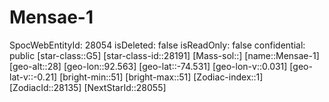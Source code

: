 ﻿---
location: [-74.531,92.563,28]
type: Station
tags:
- astro/Star

---

# Mensae-1

SpocWebEntityId: 28054
isDeleted: false
isReadOnly: false
confidential: public
[star-class::G5]
[star-class-id::28191]
[Mass-sol::]
[name::Mensae-1]
[geo-alt::28]
[geo-lon::92.563]
[geo-lat::-74.531]
[geo-lon-v::0.031]
[geo-lat-v::-0.21]
[bright-min::51]
[bright-max::51]
[Zodiac-index::1]
[ZodiacId::28135]
[NextStarId::28055]

